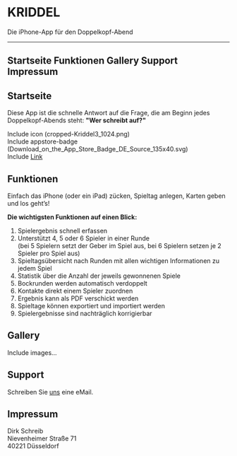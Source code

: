 # KRIDDEL
Die iPhone-App für den Doppelkopf-Abend

--------
Startseite  Funktionen  Gallery   Support   Impressum
--------


## Startseite

Diese App ist die schnelle Antwort auf die Frage, die am Beginn jedes Doppelkopf-Abends steht:
**"Wer schreibt auf?"**

Include icon (cropped-Kriddel3_1024.png)<br/>
Include appstore-badge (Download_on_the_App_Store_Badge_DE_Source_135x40.svg)<br/>
Include [Link](https://itunes.apple.com/de/app/kriddel/id595693827)

## Funktionen

Einfach das iPhone (oder ein iPad) zücken, Spieltag anlegen, Karten geben und los geht’s!

**Die wichtigsten Funktionen auf einen Blick:**

1. Spielergebnis schnell erfassen
1. Unterstützt 4, 5 oder 6 Spieler in einer Runde<br/>
   (bei 5 Spielern setzt der Geber im Spiel aus, bei 6 Spielern setzen je 2 Spieler pro Spiel aus)
1. Spieltagsübersicht nach Runden mit allen wichtigen Informationen zu jedem Spiel
1. Statistik über die Anzahl der jeweils gewonnenen Spiele
1. Bockrunden werden automatisch verdoppelt
1. Kontakte direkt einem Spieler zuordnen
1. Ergebnis kann als PDF verschickt werden
1. Spieltage können exportiert und importiert werden
1. Spielergebnisse sind nachträglich korrigierbar

## Gallery

Include images...

## Support

Schreiben Sie [uns](mailto:support@kriddel.de) eine eMail.

## Impressum

Dirk Schreib<br/>
Nievenheimer Straße 71<br/>
40221 Düsseldorf

